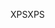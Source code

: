 <span data-ttu-id="fd0dd-101">XPS</span><span class="sxs-lookup"><span data-stu-id="fd0dd-101">XPS</span></span>